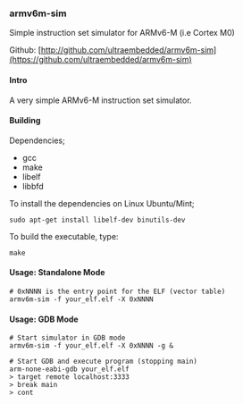 ### armv6m-sim
Simple instruction set simulator for ARMv6-M (i.e Cortex M0)

Github:   [http://github.com/ultraembedded/armv6m-sim](https://github.com/ultraembedded/armv6m-sim)

#### Intro
A very simple ARMv6-M instruction set simulator.

#### Building

Dependencies;
* gcc
* make
* libelf
* libbfd

To install the dependencies on Linux Ubuntu/Mint;
```
sudo apt-get install libelf-dev binutils-dev
```

To build the executable, type:
```
make
````

#### Usage: Standalone Mode
```
# 0xNNNN is the entry point for the ELF (vector table)
armv6m-sim -f your_elf.elf -X 0xNNNN
```

#### Usage: GDB Mode
```
# Start simulator in GDB mode
armv6m-sim -f your_elf.elf -X 0xNNNN -g & 

# Start GDB and execute program (stopping main)
arm-none-eabi-gdb your_elf.elf
> target remote localhost:3333
> break main
> cont
```
